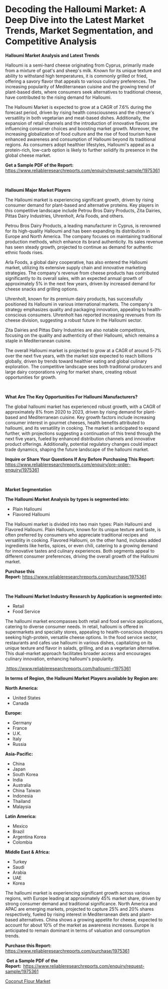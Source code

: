 <p><h1>Decoding the Halloumi Market: A Deep Dive into the Latest Market Trends, Market Segmentation, and Competitive Analysis</h1></p><p><strong>Halloumi Market Analysis and Latest Trends</strong></p>
<p><p>Halloumi is a semi-hard cheese originating from Cyprus, primarily made from a mixture of goat's and sheep's milk. Known for its unique texture and ability to withstand high temperatures, it is commonly grilled or fried, offering a savory flavor that appeals to various culinary preferences. The increasing popularity of Mediterranean cuisine and the growing trend of plant-based diets, where consumers seek alternatives to traditional cheese, have contributed to the rising demand for Halloumi.</p><p>The Halloumi Market is expected to grow at a CAGR of 7.6% during the forecast period, driven by rising health consciousness and the cheese's versatility in both vegetarian and meat-based dishes. Additionally, the expansion of retail channels and the introduction of innovative flavors are influencing consumer choices and boosting market growth. Moreover, the increasing globalization of food culture and the rise of food tourism have enhanced awareness and consumption of Halloumi beyond its traditional regions. As consumers adopt healthier lifestyles, Halloumi's appeal as a protein-rich, low-carb option is likely to further solidify its presence in the global cheese market.</p></p>
<p><strong>Get a Sample PDF of the Report:&nbsp;</strong> <a href="https://www.reliableresearchreports.com/enquiry/request-sample/1975361?utm_campaign=3053&utm_medium=2&utm_source=Github&utm_content=ia&utm_term=07042025&utm_id=halloumi">https://www.reliableresearchreports.com/enquiry/request-sample/1975361</a></p>
<p>&nbsp;</p>
<p><strong>Halloumi Major Market Players</strong></p>
<p><p>The Halloumi market is experiencing significant growth, driven by rising consumer demand for plant-based and alternative proteins. Key players in this competitive landscape include Petrou Bros Dairy Products, Zita Dairies, Pittas Dairy Industries, Uhrenholt, Arla Foods, and others.</p><p>Petrou Bros Dairy Products, a leading manufacturer in Cyprus, is renowned for its high-quality Halloumi and has been expanding its distribution in Europe and North America. The company focuses on maintaining traditional production methods, which enhance its brand authenticity. Its sales revenue has seen steady growth, projected to continue as demand for authentic ethnic foods rises.</p><p>Arla Foods, a global dairy cooperative, has also entered the Halloumi market, utilizing its extensive supply chain and innovative marketing strategies. The company's revenue from cheese products has contributed significantly to its overall sales, with an expected annual growth of approximately 5% in the next few years, driven by increased demand for cheese snacks and grilling options.</p><p>Uhrenholt, known for its premium dairy products, has successfully positioned its Halloumi in various international markets. The company's strategy emphasizes quality and packaging innovation, appealing to health-conscious consumers. Uhrenholt has reported increasing revenues from its cheese division, suggesting a robust future in the Halloumi sector.</p><p>Zita Dairies and Pittas Dairy Industries are also notable competitors, focusing on the quality and authenticity of their Halloumi, which remains a staple in Mediterranean cuisine.</p><p>The overall Halloumi market is projected to grow at a CAGR of around 5-7% over the next five years, with the market size expected to reach billions globally, driven by trends toward healthier eating and global culinary exploration. The competitive landscape sees both traditional producers and large dairy corporations vying for market share, creating robust opportunities for growth.</p></p>
<p>&nbsp;</p>
<p><strong>What Are The Key Opportunities For Halloumi Manufacturers?</strong></p>
<p><p>The global halloumi market has experienced robust growth, with a CAGR of approximately 8% from 2020 to 2023, driven by rising demand for plant-based and Mediterranean cuisine. Key growth factors include increasing consumer interest in gourmet cheeses, health benefits attributed to halloumi, and its versatility in cooking. The market is anticipated to expand further, with projections suggesting a continuation of this trend through the next five years, fueled by enhanced distribution channels and innovative product offerings. Additionally, potential regulatory changes could impact trade dynamics, shaping the future landscape of the halloumi market.</p></p>
<p><strong>Inquire or Share Your Questions If Any Before Purchasing This Report:</strong> <a href="https://www.reliableresearchreports.com/enquiry/pre-order-enquiry/1975361?utm_campaign=3053&utm_medium=2&utm_source=Github&utm_content=ia&utm_term=07042025&utm_id=halloumi">https://www.reliableresearchreports.com/enquiry/pre-order-enquiry/1975361</a></p>
<p>&nbsp;</p>
<p><strong>Market Segmentation</strong></p>
<p><strong>The Halloumi Market Analysis by types is segmented into:</strong></p>
<p><ul><li>Plain Halloumi</li><li>Flavored Halloumi</li></ul></p>
<p><p>The Halloumi market is divided into two main types: Plain Halloumi and Flavored Halloumi. Plain Halloumi, known for its unique texture and taste, is often preferred by consumers who appreciate traditional recipes and versatility in cooking. Flavored Halloumi, on the other hand, includes added ingredients like herbs, spices, or even chili, catering to a growing demand for innovative tastes and culinary experiences. Both segments appeal to different consumer preferences, driving the overall growth of the Halloumi market.</p></p>
<p><strong>Purchase this Report:&nbsp;</strong><a href="https://www.reliableresearchreports.com/purchase/1975361?utm_campaign=3053&utm_medium=2&utm_source=Github&utm_content=ia&utm_term=07042025&utm_id=halloumi">https://www.reliableresearchreports.com/purchase/1975361</a></p>
<p>&nbsp;</p>
<p><strong>The Halloumi Market Industry Research by Application is segmented into:</strong></p>
<p><ul><li>Retail</li><li>Food Service</li></ul></p>
<p><p>The halloumi market encompasses both retail and food service applications, catering to diverse consumer needs. In retail, halloumi is offered in supermarkets and specialty stores, appealing to health-conscious shoppers seeking high-protein, versatile cheese options. In the food service sector, restaurants and cafes use halloumi in various dishes, capitalizing on its unique texture and flavor in salads, grilling, and as a vegetarian alternative. This dual-market approach facilitates broader access and encourages culinary innovation, enhancing halloumi's popularity.</p></p>
<p><a href="https://www.reliableresearchreports.com/halloumi-r1975361?utm_campaign=3053&utm_medium=2&utm_source=Github&utm_content=ia&utm_term=07042025&utm_id=halloumi">&nbsp;https://www.reliableresearchreports.com/halloumi-r1975361</a></p>
<p><strong>In terms of Region, the Halloumi Market Players available by Region are:</strong></p>
<p>
    <p> <strong> North America: </strong>
        <ul>
            <li>United States</li>
            <li>Canada</li>
        </ul>
        </p> 
    <p> <strong> Europe: </strong>
        <ul>
            <li>Germany</li>
            <li>France</li>
            <li>U.K.</li>
            <li>Italy</li>
            <li>Russia</li>
        </ul>
        </p> 
    <p> <strong> Asia-Pacific: </strong>
        <ul>
            <li>China</li>
            <li>Japan</li>
            <li>South Korea</li>
            <li>India</li>
            <li>Australia</li>
            <li>China Taiwan</li>
            <li>Indonesia</li>
            <li>Thailand</li>
            <li>Malaysia</li>
        </ul>
        </p> 
    <p> <strong> Latin America: </strong>
        <ul>
            <li>Mexico</li>
            <li>Brazil</li>
            <li>Argentina Korea</li>
            <li>Colombia</li>
        </ul>
        </p> 
    <p> <strong> Middle East & Africa: </strong>
        <ul>
            <li>Turkey</li>
            <li>Saudi</li>
            <li>Arabia</li>
            <li>UAE</li>
            <li>Korea</li>
        </ul>
    </p>
    </p>
<p><p>The halloumi market is experiencing significant growth across various regions, with Europe leading at approximately 45% market share, driven by strong consumer demand and traditional significance. North America and APAC are emerging markets, projected to capture 25% and 20% shares respectively, fueled by rising interest in Mediterranean diets and plant-based alternatives. China shows a growing appetite for cheese, expected to account for about 10% of the market as awareness increases. Europe is anticipated to remain dominant in terms of valuation and consumption trends.</p></p>
<p><strong>Purchase this Report: </strong><a href="https://www.reliableresearchreports.com/purchase/1975361?utm_campaign=3053&utm_medium=2&utm_source=Github&utm_content=ia&utm_term=07042025&utm_id=halloumi">https://www.reliableresearchreports.com/purchase/1975361</a></p>
<p>&nbsp;<strong>Get a Sample PDF of the Report:&nbsp;&nbsp;</strong><a href="https://www.reliableresearchreports.com/enquiry/request-sample/1975361?utm_campaign=3053&utm_medium=2&utm_source=Github&utm_content=ia&utm_term=07042025&utm_id=halloumi">https://www.reliableresearchreports.com/enquiry/request-sample/1975361</a></p>
<p><strong></strong></p>
<p><p><a href="https://github.com/salodipura00/Market-Research-Report-List-1/blob/main/coconut-flour-market.md?utm_campaign=3053&utm_medium=2&utm_source=Github&utm_content=ia&utm_term=07042025&utm_id=halloumi">Coconut Flour Market</a></p></p>